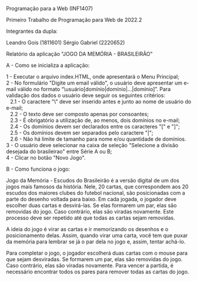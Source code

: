 Programação para a Web (INF1407)

Primeiro Trabalho de Programação para Web de 2022.2

Integrantes da dupla:

Leandro Gois (1811601)
Sérgio Gabriel (2220652)

Relatório da aplicação "JOGO DA MEMÓRIA - BRASILEIRÃO"

A - Como se inicializa a aplicação:

  1 - Executar o arquivo index.HTML, onde apresentará o Menu Principal;<br>
  2 - No formulário "Digite um email válido", o usuário deve apresentar um e-mail válido no formato “\usuário[domínio|domínio|...|domínio]”. Para validação dos dados o     usuário deve seguir os seguintes critérios:<br>
    &ensp; 2.1 - O caractere "\\" deve ser inserido antes e junto ao nome de usuário do e-mail;<br>
    &ensp; 2.2 - O texto deve ser composto apenas por consoantes;<br>
    &ensp; 2.3 - É obrigatório a utilização de, ao menos, dois domínios no e-mail;<br>
    &ensp; 2.4 - Os domínios devem ser declarados entre os caracteres "[" e "]";<br>
    &ensp; 2.5 - Os domínios devem ser separados pelo caractere "|";<br>
    &ensp; 2.6 - Não há limite de tamanho para nome e/ou quantidade de domínios.<br>
  3 - O usuário deve selecionar na caixa de seleção "Selecione a divisão desejada do brasileirao" entre Série A ou B;<br>
  4 - Clicar no botão "Novo Jogo".<br>

B - Como funciona o jogo:

Jogo da Memória - Escudos do Brasileirão é a versão digital de um dos jogos mais famosos da história. Nele, 20 cartas, que correspondem aos 20 escudos dos maiores clubes do futebol nacional, são posicionadas com a parte do desenho voltada para baixo. Em cada jogada, o jogador deve escolher duas cartas e desvirá-las. Se elas formarem um par, elas são removidas do jogo. Caso contrário, elas são viradas novamente. Este processo deve ser repetido até que todas as cartas sejam removidas.

A ideia do jogo é virar as cartas e ir memorizando os desenhos e o posicionamento delas. Assim, quando virar uma carta, você tem que puxar da memória para lembrar se já o par dela no jogo e, assim, tentar achá-lo.

Para completar o jogo, o jogador escolherá duas cartas com o mouse para que sejam desviradas. Se formarem um par, elas são removidas do jogo. Caso contrário, elas são viradas novamente. Para vencer a partida, é necessário encontrar todos os pares para remover todas as cartas do jogo.
